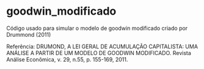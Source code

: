 # goodwin_modificado
Código usado para simular o modelo de goodwin modificado criado por Drummond (2011)

Referência:
DRUMOND, A LEI GERAL DE ACUMULAÇÃO CAPITALISTA: UMA ANÁLISE A PARTIR DE UM MODELO DE GOODWIN MODIFICADO. 
Revista Análise Econômica, v. 29, n.55, p. 155-169, 2011.
